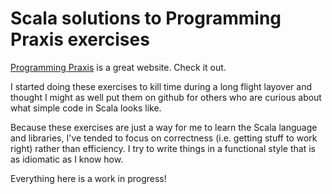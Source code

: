 
Scala solutions to Programming Praxis exercises
===============================================

[Programming Praxis](https://programmingpraxis.com/) is a great
website. Check it out.

I started doing these exercises to kill time during a long flight
layover and thought I might as well put them on github for others who
are curious about what simple code in Scala looks like.

Because these exercises are just a way for me to learn the Scala
language and libraries, I've tended to focus on correctness
(i.e. getting stuff to work right) rather than efficiency. I try to
write things in a functional style that is as idiomatic as I know how.

Everything here is a work in progress!
